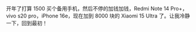 开年了打算 1500 买个备用手机，然后不停的加钱加钱，Redmi Note 14 Pro+，vivo s20 pro，iPhone 16e，现在加到 8000 块的 Xiaomi 15 Ultra 了。让我冷静一下，回到最初！

